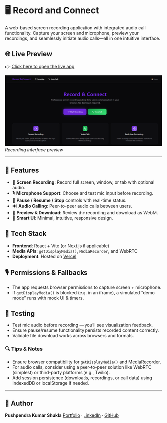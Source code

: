 # 🖥️ Record and Connect

A web-based screen recording application with integrated audio call functionality. Capture your screen and microphone, preview your recordings, and seamlessly initiate audio calls—all in one intuitive interface.

## 🌐 Live Preview

👉 [Click here to open the live app](https://record-and-connect.vercel.app/)

![App Screenshot](record-and-connect.png)  
*Recording interface preview*

---

## 🚀 Features

- 🎥 **Screen Recording**: Record full screen, window, or tab with optional audio.
- 🎙️ **Microphone Support**: Choose and test mic input before recording.
- 🧩 **Pause / Resume / Stop** controls with real-time status.
- 🔊 **Audio Calling**: Peer-to-peer audio calls between users.
- 💾 **Preview & Download**: Review the recording and download as WebM.
- 🧠 **Smart UI**: Minimal, intuitive, responsive design.

## 🧰 Tech Stack

- **Frontend**: React + Vite (or Next.js if applicable)
- **Media APIs**: `getDisplayMedia()`, `MediaRecorder`, and WebRTC
- **Deployment**: Hosted on [Vercel](https://vercel.com/)


## 🎙️ Permissions & Fallbacks

* The app requests browser permissions to capture screen + microphone.
* If `getDisplayMedia()` is blocked (e.g. in an iframe), a simulated “demo mode” runs with mock UI & timers.

## 🧪 Testing

* Test mic audio before recording — you’ll see visualization feedback.
* Ensure pause/resume functionality persists recorded content correctly.
* Validate file download works across browsers and formats.

### 🔍 Tips & Notes

* Ensure browser compatibility for `getDisplayMedia()` and MediaRecorder.
* For audio calls, consider using a peer-to-peer solution like WebRTC (simplest) or third-party platforms (e.g., Twilio).
* Add session persistence (downloads, recordings, or call data) using IndexedDB or localStorage if needed.

---

## 👤 Author

**Pushpendra Kumar Shukla**
[Portfolio](https://pushpendrashukla19.github.io/pushpendrashukla/) · [LinkedIn](https://linkedin.com/in/pushpendrakumarshukla) · [GitHub](https://github.com/PushpendraShukla19)

